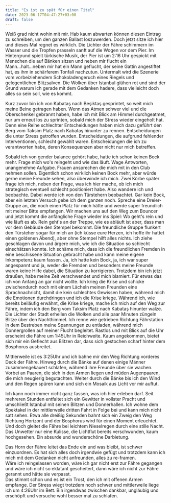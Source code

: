 ```yaml
---
title: "Es ist zu spät für einen Titel"
date: 2023-06-17T04:47:27+03:00
draft: false
---
```


Weiß grad nicht wohin mit mir. Hab kaum abwarten können diesen Eintrag zu schreiben, um den ganzen Ballast loszuwerden.
Doch jetzt sitze ich hier und dieses Mal regnet es wirklich.
Die Lichter der Fähre schimmern im Wasser und die Tropfen prasseln sanft auf die Wogen vor dem Pier. 
Im Hintergrund spielt türkische Musik, der Pier ist um 2:16 Uhr gespickt mit Menschen die auf Bänken sitzen und neben mir flucht ein Mann...halt...neben mir hat ein Mann geflucht, der seine Gattin angestiftet hat, es ihm in schärferem Tonfall nachzutun. Untermalt wird die Szenerie vom vorbeiziehendem Schokoladengeruch eines Riegels und gelegentlichen Blitzsalven. 
Die Wolken über Istanbul glühen rot und sind der Grund warum ich gerade mit dem Gedanken hadere, dass vielleicht doch alles so sein soll, wie es kommt.

Kurz zuvor bin ich von Kabataş nach Beşiktaş gesprintet, so weit mich meine Beine getragen haben. Wenn das Atmen schwer viel und die Oberschenkel gebrannt haben, habe ich mit Blick am Himmel durchgeatmet, nur um erneut los zu sprinten, sobald mich der Stress wieder eingeholt hat. 
Denn eine Reihe schlechter Entscheidungen haben mich dazu geführt den Berg vom Taksim Platz nach Kabataş hinunter zu rennen. Entscheidungen die unter Stress getroffen wurden. Entscheidungen, die aufgrund fehlender Interventionen, schlecht gewählt waren. 
Entscheidungen die ich zu verantworten habe, deren Konsequenzen aber nicht nur mich betreffen.

Sobald ich von gender balance gehört habe, hatte ich schon keinen Bock mehr. Frage mich wo's reingeht und wie das läuft. Wage Antworten, unangenehme Aufgabe. Frauen ansprechen die mich mit  in den Club nehmen sollen. Eigentlich schon wirklich keinen Bock mehr, aber würde gerne meine Freunde sehen, also überwinde ich mich. Zwei Körbe später frage ich mich, neben der Frage, was ich hier mache, ob ich mich strategisch eventuell schlecht positioniert habe. Also wandere ich und beobachte. Dabei werde ich von den Türstehern beobachtet. Gar kein Bock, aber ein letzten Versuch gebe ich dem ganzen noch. Spreche eine Dreier-Gruppe an, die noch einen Platz für mich hätte und werde super freundlich mit meiner Bitte empfangen. Wir machen uns auf den Weg zum Bouncer und jetzt kommt die anfängliche Frage wieder ins Spiel: Wo geht's rein und wie läuft es ab.
Rein geht's an der Treppe, wie es abläuft ist aber, dass man vor dem Gebäude den Stempel bekommt. 
Die freundliche Gruppe flunkert den Türsteher sogar für mich an (ich küsse eure Herzen, ich hoffe ihr hattet einen goldenen Abend), aber ohne Stempel hilft alles nichts. 
Ich ziehe geschlagen davon und ärgere mich, wie ich die Situation so schlecht einschätzen konnte. Ich schäme mich, dass ich die freundlichen Fremden in eine beschissene Situation gebracht habe und kann meine eigene Inkompetenz kaum fassen. Ja, ich hatte kein Bock, ja, ich war super angespannt und ja, weder die Fremden und besonders meine Freunde waren keine Hilfe dabei, die Situation zu korrigieren. Trotzdem bin ich jetzt draußen, habe meine Zeit verschwendet und mich blamiert. Für etwas das ich von Anfang an gar nicht wollte. 
Ich krieg die Krise und schicke zwischendurch noch mit einem Lächeln meinen Freunden eine Sprachnachricht, damit die kein schlechtes Gewissen haben, während mich die Emotionen durchdringen und ich die Krise kriege. Während ich, wie bereits beiläufig erwähnt, die Krise kriege, mache ich mich auf den Weg zur Fähre, indem ich den Berg vom Taksim Platz nach Kabataş hinunter walze. Die Lichter der Stadt erhellen die Wolken und alle paar Minuten züngeln Blitze über den Nachthimmel. Ich renne wie getrieben Richtung Fährstation in dem Bestreben meine Spannungen zu entladen, während mich Donnergrollen auf meiner Flucht begleitet. Rastlos und mit Blick auf die Uhr erscheint die Fähre um 1:45Uhr in Reichweite. Kaum angekommen, bietet sich mir ein Geflecht aus Blitzen dar, dass sich gestochen scharf hinter dem Bosphorus ausbreitet. 

Mittlerweile ist es 3:25Uhr und ich bahne mir den Weg Richtung vorderes Deck der Fähre. Hinweg durch die Bänke auf denen einige Männer zusammengekauert schlafen, während ihre Freunde über sie wachen. Vorbei an Paaren, die sich in den Armen liegen und müden Augenpaaren, die mich neugierig begutachten. Weiter durch die Bänke bis ich den Wind und den Regen spüren kann und sich ein Mosaik aus Licht vor mir auftut.

Ich kann noch immer nicht ganz fassen, was ich hier erleben darf. 
Seit mehreren Stunden entfaltet sich ein Gewitter in vollster Pracht und umschließt Istanbul mit seinen Blitzen und Donnerhallen. Ich wohne dem Spektakel in der mittlerweile dritten Fahrt in Folge bei und kann mich nicht satt sehen. Etwa alle dreißig Sekunden bahnt sich ein Zweig den Weg Richtung Horizont und der Bosphorus wird für einen Moment erleuchtet. Und doch gleitet die Fähre bei leichtem Nieselregen durch eine stille Nacht. Das Unwetter nur eine Kulisse, die Lichtflut bereits verschwunden, kaum hochgesehen. Ein absurde und wunderschöne Darbietung.

Das Horn der Fähre leitet das Ende ein und was bleibt, ist schwer einzuordnen. Es hat sich alles doch irgendwie gefügt und trotzdem kann ich mich mit dem Gedanken nicht anfreunden, alles zu re-framen.  
Wäre ich reingelassen worden, wäre ich gar nicht erst zur Fähre gegangen und wäre ich nicht so eklatant gescheitert, dann wäre ich nicht zur Fähre gerannt und hätte sie verpasst.  
Das stimmt schon und es ist ein Trost, den ich mit offenen Armen empfange. Der Stress wiegt trotzdem noch schwer und mittlerweile liege ich um 4:26Uhr im Bett.
Bin irgendwas zwischen dankbar, ungläubig und erschöpft und versuche wohl besser mal zu schlafen.